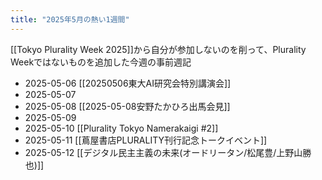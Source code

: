 ```yaml
---
title: "2025年5月の熱い1週間"
---
```


[[Tokyo Plurality Week 2025]]から自分が参加しないのを削って、Plurality Weekではないものを追加した今週の事前週記

- 2025-05-06 [[20250506東大AI研究会特別講演会]]
- 2025-05-07
- 2025-05-08 [[2025-05-08安野たかひろ出馬会見]]
- 2025-05-09
- 2025-05-10 [[Plurality Tokyo Namerakaigi #2]]
- 2025-05-11 [[蔦屋書店PLURALITY刊行記念トークイベント]]
- 2025-05-12 [[デジタル民主主義の未来(オードリータン/松尾豊/上野山勝也)]]
